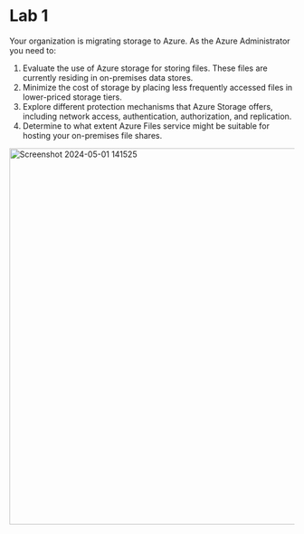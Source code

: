 # Lab 1

Your organization is migrating storage to Azure. As the Azure Administrator you need to:

1. Evaluate the use of Azure storage for storing files. These files are currently residing in on-premises data stores.
2. Minimize the cost of storage by placing less frequently accessed files in lower-priced storage tiers.
3. Explore different protection mechanisms that Azure Storage offers, including network access, authentication, authorization, and replication.
4. Determine to what extent Azure Files service might be suitable for hosting your on-premises file shares.


<img width="664" alt="Screenshot 2024-05-01 141525" src="https://github.com/anuja2015/AZ-104/assets/16287330/442bf2f0-2129-49bc-9695-93a472b27977">
